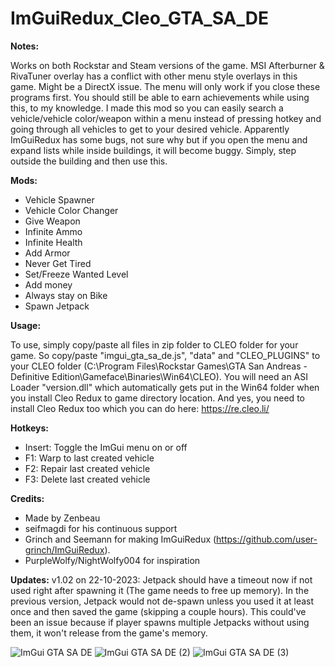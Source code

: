# ImGuiRedux_Cleo_GTA_SA_DE

**Notes:**

Works on both Rockstar and Steam versions of the game. MSI Afterburner & RivaTuner overlay has a conflict with other menu style overlays in this game. Might be a DirectX issue. The menu will only work if you close these programs first. You should still be able to earn achievements while using this, to my knowledge. I made this mod so you can easily search a vehicle/vehicle color/weapon within a menu instead of pressing hotkey and going through all vehicles to get to your desired vehicle. Apparently ImGuiRedux has some bugs, not sure why but if you open the menu and expand lists while inside buildings, it will become buggy. Simply, step outside the building and then use this. 

**Mods:**
- Vehicle Spawner
- Vehicle Color Changer
- Give Weapon
- Infinite Ammo
- Infinite Health
- Add Armor
- Never Get Tired
- Set/Freeze Wanted Level
- Add money
- Always stay on Bike
- Spawn Jetpack

**Usage:**

To use, simply copy/paste all files in zip folder to CLEO folder for your game. So copy/paste "imgui_gta_sa_de.js", "data" and "CLEO_PLUGINS" to your CLEO folder (C:\Program Files\Rockstar Games\GTA San Andreas - Definitive Edition\Gameface\Binaries\Win64\CLEO). You will need an ASI Loader "version.dll" which automatically gets put in the Win64 folder when you install Cleo Redux to game directory location. And yes, you need to install Cleo Redux too which you can do here: https://re.cleo.li/

**Hotkeys:**

- Insert: Toggle the ImGui menu on or off
- F1: Warp to last created vehicle
- F2: Repair last created vehicle
- F3: Delete last created vehicle

**Credits:**

- Made by Zenbeau
- seifmagdi for his continuous support
- Grinch and Seemann for making ImGuiRedux (https://github.com/user-grinch/ImGuiRedux).
- PurpleWolfy/NightWolfy004 for inspiration

**Updates:**
v1.02 on 22-10-2023: Jetpack should have a timeout now if not used right after spawning it (The game needs to free up memory). In the previous version, Jetpack would not de-spawn unless you used it at least once and then saved the game (skipping a couple hours). This could've been an issue because if player spawns multiple Jetpacks without using them, it won't release from the game's memory.


![ImGui GTA SA DE](https://github.com/Zenbeau/ImGuiRedux_Cleo_GTASADE/assets/92415048/9f1e41aa-30c7-4520-a24d-4283f93d9c2d)
![ImGui GTA SA DE (2)](https://github.com/Zenbeau/ImGuiRedux_Cleo_GTASADE/assets/92415048/a6860589-61c7-4ae9-a13c-71fa064d3489)
![ImGui GTA SA DE (3)](https://github.com/Zenbeau/ImGuiRedux_Cleo_GTASADE/assets/92415048/ffc6369f-17b2-40d1-96d8-4e645b3d369c)
